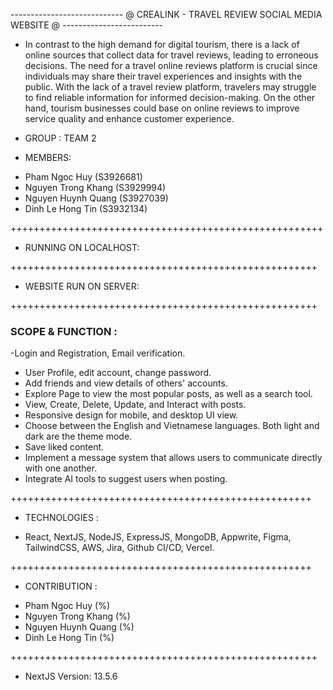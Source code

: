 
  ----------------------------  @ CREALINK - TRAVEL REVIEW SOCIAL MEDIA WEBSITE @  -------------------------

  
 - In contrast to the high demand for digital tourism, there is a lack of online sources that collect data for travel reviews, leading to erroneous decisions. The need for a travel online reviews platform is crucial since individuals may share their travel experiences and insights with the public. With the lack of a travel review platform, travelers may struggle to find reliable information for informed decision-making. On the other hand, tourism businesses could base on online reviews to improve service quality and enhance customer experience.


 - GROUP : TEAM 2
 
 - MEMBERS: 
 
 + Pham Ngoc Huy (S3926681)
 + Nguyen Trong Khang (S3929994)
 + Nguyen Huynh Quang (S3927039)
 + Dinh Le Hong Tin (S3932134)



++++++++++++++++++++++++++++++++++++++++++++++++++++++

- RUNNING ON LOCALHOST:



+++++++++++++++++++++++++++++++++++++++++++++++++++++

- WEBSITE RUN ON SERVER:




+++++++++++++++++++++++++++++++++++++++++++++++++++++

### SCOPE & FUNCTION :

-Login and Registration, Email verification.
- User Profile, edit account, change password.
- Add friends and view details of others' accounts.
- Explore Page to view the most popular posts, as well as a search tool.
- View, Create, Delete, Update, and Interact with posts.
- Responsive design for mobile, and desktop UI view.
- Choose between the English and Vietnamese languages. Both light and dark
are the theme mode.
- Save liked content.
- Implement a message system that allows users to communicate directly with one another.
- Integrate AI tools to suggest users when posting.
 
++++++++++++++++++++++++++++++++++++++++++++++++++++

- TECHNOLOGIES :

+ React, NextJS, NodeJS, ExpressJS, MongoDB, Appwrite, Figma, TailwindCSS, AWS, Jira, Github CI/CD, Vercel. 


++++++++++++++++++++++++++++++++++++++++++++++++++++

- CONTRIBUTION :

 + Pham Ngoc Huy (%)
 + Nguyen Trong Khang (%)
 + Nguyen Huynh Quang (%)
 + Dinh Le Hong Tin (%)



+++++++++++++++++++++++++++++++++++++++++++++++++++++




 + NextJS
    Version: 13.5.6
 


